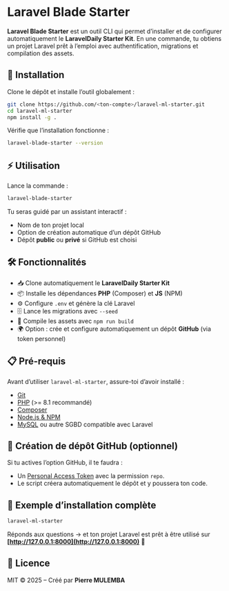 
# Laravel Blade Starter

**Laravel Blade Starter** est un outil CLI qui permet d’installer et de configurer automatiquement le **LaravelDaily Starter Kit**.
En une commande, tu obtiens un projet Laravel prêt à l’emploi avec authentification, migrations et compilation des assets.

## 🚀 Installation


Clone le dépôt et installe l’outil globalement :

```bash
git clone https://github.com/<ton-compte>/laravel-ml-starter.git
cd laravel-ml-starter
npm install -g .
```


Vérifie que l’installation fonctionne :

```bash
laravel-blade-starter --version
```

## ⚡ Utilisation


Lance la commande :

```bash
laravel-blade-starter
```

Tu seras guidé par un assistant interactif :

* Nom de ton projet local
* Option de création automatique d’un dépôt GitHub
* Dépôt **public** ou **privé** si GitHub est choisi


## 🛠️ Fonctionnalités

* 📥 Clone automatiquement le **LaravelDaily Starter Kit**
* 📦 Installe les dépendances **PHP** (Composer) et **JS** (NPM)
* ⚙️ Configure `.env` et génère la clé Laravel
* 🗄️ Lance les migrations avec `--seed`
* 🎨 Compile les assets avec `npm run build`
* 🌍 Option : crée et configure automatiquement un dépôt **GitHub** (via token personnel)


## 📋 Pré-requis

Avant d’utiliser `laravel-ml-starter`, assure-toi d’avoir installé :

* [Git](https://git-scm.com/)
* [PHP](https://www.php.net/) (>= 8.1 recommandé)
* [Composer](https://getcomposer.org/)
* [Node.js & NPM](https://nodejs.org/)
* [MySQL](https://www.mysql.com/) ou autre SGBD compatible avec Laravel


## 🔑 Création de dépôt GitHub (optionnel)

Si tu actives l’option GitHub, il te faudra :

* Un [Personal Access Token](https://github.com/settings/tokens) avec la permission `repo`.
* Le script créera automatiquement le dépôt et y poussera ton code.


## 🎉 Exemple d’installation complète

```bash
laravel-ml-starter
```

Réponds aux questions → et ton projet Laravel est prêt à être utilisé sur **[http://127.0.0.1:8000](http://127.0.0.1:8000)** 🎉


## 📄 Licence

MIT © 2025 – Créé par **Pierre MULEMBA**
